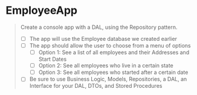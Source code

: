 # EmployeeApp

> Create a console app with a DAL, using the Repository pattern.
> 
> - [ ] The app will use the Employee database we created earlier
> - [ ] The app should allow the user to choose from a menu of options
>     - [ ] Option 1:  See a list of all employees and their Addresses and
>       Start Dates
>     - [ ] Option 2:  See all employees who live in a certain state
>     - [ ] Option 3:  See all employees who started after a certain date
> - [ ] Be sure to use Business Logic, Models, Repositories, a DAL, an
>   Interface for your DAL, DTOs, and Stored Procedures
